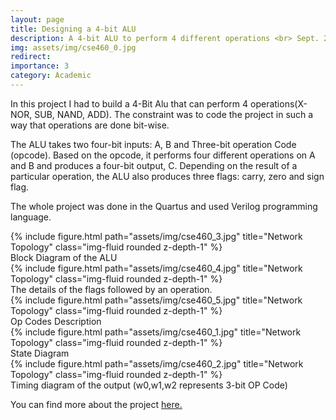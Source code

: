 ```yaml
---
layout: page
title: Designing a 4-bit ALU
description: A 4-bit ALU to perform 4 different operations <br> Sept. 2022 – Dec. 2022
img: assets/img/cse460_0.jpg
redirect: 
importance: 3
category: Academic
---
```


In this project I had to build a 4-Bit Alu that can perform 4 operations(X-NOR, SUB, NAND, ADD). The constraint was to code the project in such a way that operations are done bit-wise. 

The ALU takes two four-bit inputs: A, B and Three-bit operation Code (opcode). Based on the opcode, it performs four different operations on A and B and produces a four-bit output, C. Depending on the result of a particular operation, the ALU also produces three flags: carry, zero and sign flag.

The whole project was done in the Quartus and used Verilog programming language.


<div class="row">
    <div class="col-sm mt-3 mt-md-0">
        {% include figure.html path="assets/img/cse460_3.jpg" title="Network Topology" class="img-fluid rounded z-depth-1" %}
    </div>
</div>
<div class="caption">
    Block Diagram of the ALU
</div>
<div class="row">
    <div class="col-sm mt-3 mt-md-0">
        {% include figure.html path="assets/img/cse460_4.jpg" title="Network Topology" class="img-fluid rounded z-depth-1" %}
    </div>
</div>
<div class="caption">
    The details of the flags followed by an operation.
</div>

<div class="row">
    <div class="col-sm mt-3 mt-md-0">
        {% include figure.html path="assets/img/cse460_5.jpg" title="Network Topology" class="img-fluid rounded z-depth-1" %}
    </div>
</div>
<div class="caption">
    Op Codes Description
</div>

<div class="row">
    <div class="col-sm mt-3 mt-md-0">
        {% include figure.html path="assets/img/cse460_1.jpg" title="Network Topology" class="img-fluid rounded z-depth-1" %}
    </div>
</div>
<div class="caption">
    State Diagram
</div>

<div class="row">
    <div class="col-sm mt-3 mt-md-0">
        {% include figure.html path="assets/img/cse460_2.jpg" title="Network Topology" class="img-fluid rounded z-depth-1" %}
    </div>
</div>
<div class="caption">
    Timing diagram of the output (w0,w1,w2 represents 3-bit OP Code)
</div>

You can find more about the project <a href="https://github.com/kazimdalwakil/CSE460-Project">here.</a>
